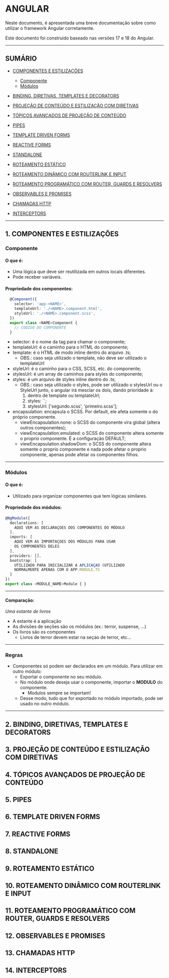 <h1>ANGULAR</h1>

<p>Neste documento, é apresentada uma breve documentação sobre como utilizar o framework Angular corretamente.</p>
<p>Este documento foi construido baseado nas versões 17 e 18 do Angular. </p>

<hr/>

<h2>SUMÁRIO</h2>

- [COMPONENTES E ESTILIZAÇÕES](#1-componentes-e-estilizações)
  - [Componente](#componente)
  - [Módulos](#módulos)
- [BINDING, DIRETIVAS, TEMPLATES E DECORATORS](#2-binding-diretivas-templates-e-decorators)

- [PROJEÇÃO DE CONTEÚDO E ESTILIZAÇÃO COM DIRETIVAS](#3-projeção-de-conteúdo-e-estilização-com-diretivas)

- [TÓPICOS AVANÇADOS DE PROJEÇÃO DE CONTEÚDO](#4-tópicos-avançados-de-projeção-de-conteúdo)

- [PIPES](5-pipes)

- [TEMPLATE DRIVEN FORMS](#6-template-driven-forms)

- [REACTIVE FORMS](#7-reactive-forms)

- [STANDALONE](#8-standalone)

- [ROTEAMENTO ESTÁTICO](#9-roteamento-estático)

- [ROTEAMENTO DINÂMICO COM ROUTERLINK E INPUT](#10-roteamento-dinâmico-com-routerlink-e-input)

- [ROTEAMENTO PROGRAMÁTICO COM ROUTER, GUARDS E RESOLVERS](#11-roteamento-programático-com-router-guards-e-resolvers)

- [OBSERVABLES E PROMISES](#12-observables-e-promises)

- [CHAMADAS HTTP](#13-chamadas-http)

- [INTERCEPTORS](#14-interceptors)

<hr/>

## 1. COMPONENTES E ESTILIZAÇÕES

### Componente

#### O que é:

- Uma lógica que deve ser reutilizada em outros locais diferentes.
- Pode receber variáveis.

#### Propriedade dos componentes:

```ts
  @Component({
    selector: 'app-<NAME>',
    templateUrl: './<NAME>.component.html',
    styleUrl: './<NAME>.component.scss',
  })
  export class <NAME>Component {
    // CODIGO DO COMPONENTE
  }
```
- selector: é o nome da tag para chamar o componente;
- templateUrl: é o caminho para o HTML do componente;
- template: é o HTML de modo inline dentro do arquivo .ts;
  - OBS.: caso seja utilizado o template, não deve ser utilizado o templateUrl
- styleUrl: é o caminho para o CSS, SCSS, etc. do componente;
- stylesUrl: é um array de caminhos para styles do componente;
- styles: é um arquivo de styles inline dentro do .ts;
  - OBS.: caso seja utilizado o styles, pode ser utilizado o stylesUrl ou o StyleUrl junto,
  o angular irá mesclar os dois, dando prioridade à:
    1. <style></style> dentro de template ou templateUrl;
    2. styles: ``;
    3. stylesUrl: ['segundo.scss', 'primeiro.scss'];
- encapsulation: encapsula o SCSS. Por default, ele afeta somente o do próprio componente.
  - viewEncapsulation.none: o SCSS do componente vira global (altera outros componentes);
  - viewEncapsulation.emulated: o SCSS do componente altera somente o proprio componente. É a configuração DEFAULT;
  - viewEncapsulation.shadowDom: o SCSS do componente altera somente o proprio componente e nada pode afetar o proprio componente,
  apenas pode afetar os componentes filhos.

------

### Módulos

#### O que é:

- Utilizado para organizar componentes que tem lógicas similares.

#### Propriedade dos módulos:

```ts
@NgModule({
  declarations: [
    AQUI VEM AS DECLARAÇOES DOS COMPONENTES DO MÓDULO
  ],
  imports: [
    AQUI VEM AS IMPORTAÇOES DOS MÓDULOS PARA USAR
    OS COMPONENTES DELES
  ],
  providers: [],
  bootstrap: [
    UTILIZADO PARA INICIALIZAR A APLICAÇAO (UTILIZADO
    NORMALMENTE APENAS COM O APP.MODULE.TS
  ]
})
export class <MODULE_NAME>Module { }

```
-----

#### Comparação:

*Uma estante de livros*

- A estante é a aplicação
- As divisões de seções são os módulos (ex.: terror, suspense, ...)
- Os livros são os componentes
  - Livros de terror devem estar na seçao de terror, etc...

------

### Regras

- Componentes só podem ser declarados em um módulo. Para utilizar em outro módulo:
  - Exportar o componente no seu módulo.
  - No módulo onde deseja usar o componente, importar o **MODULO** do componente.
    - Modulos sempre se importam!
  - Desse modo, tudo que for exportado no módulo importado, pode ser usado no outro módulo.

-------

## 2. BINDING, DIRETIVAS, TEMPLATES E DECORATORS

## 3. PROJEÇÃO DE CONTEÚDO E ESTILIZAÇÃO COM DIRETIVAS

## 4. TÓPICOS AVANÇADOS DE PROJEÇÃO DE CONTEÚDO

## 5. PIPES

## 6. TEMPLATE DRIVEN FORMS

## 7. REACTIVE FORMS

## 8. STANDALONE

## 9. ROTEAMENTO ESTÁTICO

## 10. ROTEAMENTO DINÂMICO COM ROUTERLINK E INPUT

## 11. ROTEAMENTO PROGRAMÁTICO COM ROUTER, GUARDS E RESOLVERS

## 12. OBSERVABLES E PROMISES

## 13. CHAMADAS HTTP

## 14. INTERCEPTORS
